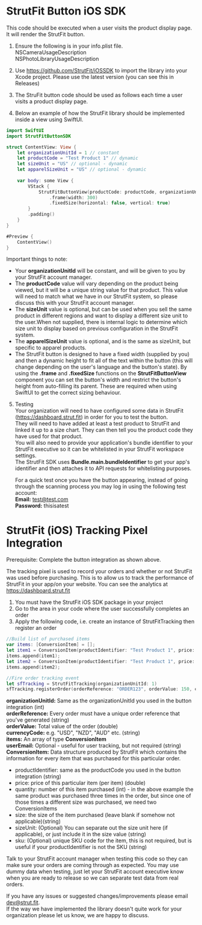 # StrutFit Button iOS SDK
This code should be executed when a user visits the product display page. It will render the StrutFit button.

1. Ensure the following is in your info.plist file.   
    NSCameraUsageDescription   
    NSPhotoLibraryUsageDescription

2. Use https://github.com/StrutFit/iOSSDK to import the library into your Xcode project. Please use the latest version (you can see this in Releases)
3. The StruFit button code should be used as follows each time a user visits a product display page.  

4. Below an example of how the StrutFit library should be implemented inside a view using SwiftUI.

```swift
import SwiftUI
import StrutFitButtonSDK

struct ContentView: View {
    let organizationUnitId = 1 // constant
    let productCode = "Test Product 1" // dynamic
    let sizeUnit = "US" // optional - dynamic
    let apparelSizeUnit = "US" // optional - dynamic
    
    var body: some View {
        VStack {
            StrutFitButtonView(productCode: productCode, organizationUnitId: organizationUnitId, sizeUnit: sizeUnit, apparelSizeUnit: apparelSizeUnit)
                .frame(width: 300)
                .fixedSize(horizontal: false, vertical: true)
        }
        .padding()
    }
}

#Preview {
    ContentView()
}
```

Important things to note:
* Your **organizationUnitId** will be constant, and will be given to you by your StrutFit account manager.
* The **productCode** value will vary depending on the product being viewed, but it will be a unique string value for that product. This value will need to match what we have in our StrutFit system, so please discuss this with your StrutFit account manager.
* The **sizeUnit** value is optional, but can be used when you sell the same product in different regions and want to display a different size unit to the user.When not supplied, there is internal logic to determine which size unit to display based on previous configuration in the StrutFit system.
* The **apparelSizeUnit** value is optional, and is the same as sizeUnit, but specific to apparel products.
* The StrutFit button is designed to have a fixed width (supplied by you) and then a dynamic height to fit all of the text within the button (this will change depending on the user's language and the button's state). By using the **.frame** and **.fixedSize** functions on the **StrutFitButtonView** component you can set the button's width and restrict the button's height from auto-filling its parent. These are required when using SwiftUI to get the correct sizing behaviour.

5. Testing\
    Your organization will need to have configured some data in StrutFit (https://dashboard.strut.fit) in order for you to test the button.\
    They will need to have added at least a test product to StrutFit and linked it up to a size chart. They can then tell you the product code they have used for that product.\
    You will also need to provide your application's bundle identifier to your StrutFit executive so it can be whitelisted in your StrutFit workspace settings.\
        The StrutFit SDK uses **Bundle.main.bundleIdentifier** to get your app's identifier and then attaches it to API requests for whitelisting purposes.


	For a quick test once you have the button appearing, instead of going through the scanning process you may log in using the following test account:   
	**Email:** test@test.com    
	**Password:** thisisatest    
 
# StrutFit (iOS) Tracking Pixel Integration
Prerequisite: Complete the button integration as shown above.

The tracking pixel is used to record your orders and whether or not StrutFit was used before purchasing. This is to allow us to track the performance of StrutFit in your app/on your website.
You can see the analytics at https://dashboard.strut.fit

1. You must have the StrutFit iOS SDK package in your project
2. Go to the area in your code where the user successfully completes an order
3. Apply the following code, i.e. create an instance of StrutFitTracking then register an order

```swift
//Build list of purchased items
var items: [ConversionItem] = [];
let item1 = ConversionItem(productIdentifier: "Test Product 1", price: 50, quantity: 1, size: "8 US");
items.append(item1);
let item2 = ConversionItem(productIdentifier: "Test Product 1", price: 50, quantity: 2, size: "5", sizeUnit: "US");
items.append(item2);

//Fire order tracking event
let sfTracking = StrutFitTracking(organizationUnitId: 1)
sfTracking.registerOrder(orderReference: "ORDER123", orderValue: 150, currencyCode: "NZD", items: items, userEmail: "test@test.com");
```
**organizationUnitId:** Same as the organizationUnitId you used in the button integration (int)  
**orderReference:** Every order must have a unique order reference that you've generated (string)  
**orderValue:** Total value of the order (double)  
**currencyCode:** e.g. "USD", "NZD", "AUD" etc. (string)  
**items:** An array of type **ConversionItem**  
**userEmail:** Optional - useful for user tracking, but not required (string)  
**ConversionItem:** Data structure produced by StrutFit which contains the information for every item that was purchased for this particular order.  
* productIdentifier: same as the productCode you used in the button integration (string)  
* price: price of this particular item (per item) (double)  
* quantity: number of this item purchased (int) - in the above example the same product was purchased three times in the order, but since one of those times a different size was purchased, we need two ConversionItems  
* size: the size of the item purchased (leave blank if somehow not applicable)(string)	
* sizeUnit: (Optional) You can separate out the size unit here (if applicable), or just include it in the size value (string)    
* sku: (Optional) unique SKU code for the item, this is not required, but is useful if your productIdentifier is not the SKU (string)  

Talk to your StrutFit account manager when testing this code so they can make sure your orders are coming through as expected. You may use dummy data when testing, just let your StrutFit account executive know when you are ready to release so we can separate test data from real orders.

If you have any issues or suggested changes/improvements please email dev@strut.fit.   
If the way we have implemented the library doesn't quite work for your organization please let us know, we are happy to discuss.
